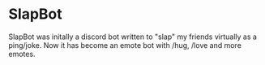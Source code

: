 # SlapBot

SlapBot was initally a discord bot written to "slap" my friends virtually as a ping/joke. Now it has become an emote bot with /hug, /love and more emotes.
